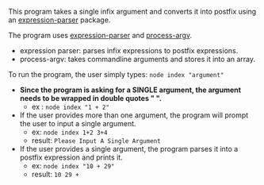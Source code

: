 This program takes a single infix argument and converts it into postfix using an [expression-parser](https://www.npmjs.com/package/@estilles/expression-parser) package.


The program uses [expression-parser](https://www.npmjs.com/package/@estilles/expression-parser) and [process-argv](https://nodejs.org/docs/latest/api/process.html#processargv).
- expression parser: parses infix expressions to postfix expressions.
- process-argv: takes commandline arguments and stores it into an array.


To run the program, the user simply types: `node index "argument"`
- __Since the program is asking for a SINGLE argument, the argument needs to be wrapped in double quotes " ".__
    - ex : `node index "1 + 2"`
- If the user provides more than one argument, the program will prompt the user to input a single argument.
    - ex: `node index 1+2 3+4 `
    - result: `Please Input A Single Argument`
- If the user provides a single argument, the program parses it into a postfix expression and prints it.
    - ex: `node index "10 + 29"`
    - result: `10 29 +`
